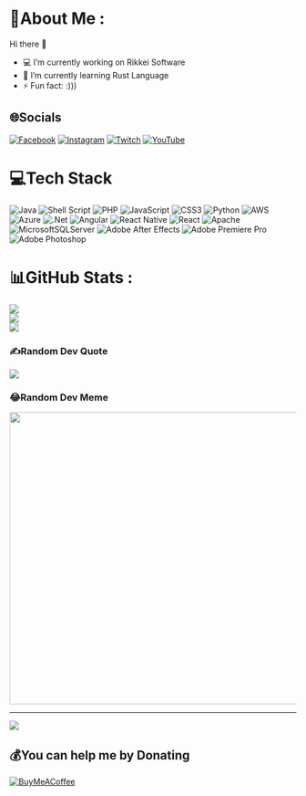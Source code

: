 # 💫About Me :
 Hi there 👋

-  💻 I’m currently working on Rikkei Software
- 🌱 I’m currently learning Rust Language
- ⚡ Fun fact: :)))


## 🌐Socials
[![Facebook](https://img.shields.io/badge/Facebook-%231877F2.svg?logo=Facebook&logoColor=white)](https://facebook.com/https://www.facebook.com/baolam.nguyen.10485546/) [![Instagram](https://img.shields.io/badge/Instagram-%23E4405F.svg?logo=Instagram&logoColor=white)](https://instagram.com/https://www.instagram.com/developerlam/) [![Twitch](https://img.shields.io/badge/Twitch-%239146FF.svg?logo=Twitch&logoColor=white)](https://twitch.tv/https://www.twitch.tv/baron88891) [![YouTube](https://img.shields.io/badge/YouTube-%23FF0000.svg?logo=YouTube&logoColor=white)](https://youtube.com/c/https://www.youtube.com/channel/UCaIMi3PYqFQ00OiZaOIXJZQ) 

# 💻Tech Stack
![Java](https://img.shields.io/badge/java-%23ED8B00.svg?style=for-the-badge&logo=java&logoColor=white) ![Shell Script](https://img.shields.io/badge/shell_script-%23121011.svg?style=for-the-badge&logo=gnu-bash&logoColor=white) ![PHP](https://img.shields.io/badge/php-%23777BB4.svg?style=for-the-badge&logo=php&logoColor=white) ![JavaScript](https://img.shields.io/badge/javascript-%23323330.svg?style=for-the-badge&logo=javascript&logoColor=%23F7DF1E) ![CSS3](https://img.shields.io/badge/css3-%231572B6.svg?style=for-the-badge&logo=css3&logoColor=white) ![Python](https://img.shields.io/badge/python-3670A0?style=for-the-badge&logo=python&logoColor=ffdd54) ![AWS](https://img.shields.io/badge/AWS-%23FF9900.svg?style=for-the-badge&logo=amazon-aws&logoColor=white) ![Azure](https://img.shields.io/badge/azure-%230072C6.svg?style=for-the-badge&logo=azure-devops&logoColor=white) ![.Net](https://img.shields.io/badge/.NET-5C2D91?style=for-the-badge&logo=.net&logoColor=white) ![Angular](https://img.shields.io/badge/angular-%23DD0031.svg?style=for-the-badge&logo=angular&logoColor=white) ![React Native](https://img.shields.io/badge/react_native-%2320232a.svg?style=for-the-badge&logo=react&logoColor=%2361DAFB) ![React](https://img.shields.io/badge/react-%2320232a.svg?style=for-the-badge&logo=react&logoColor=%2361DAFB) ![Apache](https://img.shields.io/badge/apache-%23D42029.svg?style=for-the-badge&logo=apache&logoColor=white) ![MicrosoftSQLServer](https://img.shields.io/badge/Microsoft%20SQL%20Sever-CC2927?style=for-the-badge&logo=microsoft%20sql%20server&logoColor=white) ![Adobe After Effects](https://img.shields.io/badge/Adobe%20After%20Effects-9999FF.svg?style=for-the-badge&logo=Adobe%20After%20Effects&logoColor=white) ![Adobe Premiere Pro](https://img.shields.io/badge/Adobe%20Premiere%20Pro-9999FF.svg?style=for-the-badge&logo=Adobe%20Premiere%20Pro&logoColor=white) ![Adobe Photoshop](https://img.shields.io/badge/adobephotoshop-%2331A8FF.svg?style=for-the-badge&logo=adobephotoshop&logoColor=white)
# 📊GitHub Stats :
![](https://github-readme-stats.vercel.app/api?username=developerlam&theme=dark&hide_border=false&include_all_commits=true&count_private=true)<br/>
![](https://github-readme-streak-stats.herokuapp.com/?user=developerlam&theme=dark&hide_border=false)<br/>
![](https://github-readme-stats.vercel.app/api/top-langs/?username=developerlam&theme=dark&hide_border=false&include_all_commits=true&count_private=true&layout=compact)


### ✍️Random Dev Quote
![](https://quotes-github-readme.vercel.app/api?type=horizontal&theme=dark)

### 😂Random Dev Meme
<img src="https://random-memer.herokuapp.com/" width="512px"/>

---
[![](https://visitcount.itsvg.in/api?id=developerlam&icon=0&color=0)](https://visitcount.itsvg.in)

  ## 💰You can help me by Donating
  [![BuyMeACoffee](https://img.shields.io/badge/Buy%20Me%20a%20Coffee-ffdd00?style=for-the-badge&logo=buy-me-a-coffee&logoColor=black)](https://buymeacoffee.com/developerlam) 

  <!-- Proudly created with GPRM ( https://gprm.itsvg.in ) -->
  
